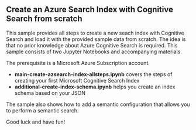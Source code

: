 ## Create an Azure Search Index with Cognitive Search from scratch

This sample provides all steps to create a new seach index with Cognitive Search and load it with the provided sample data from scratch. The idea is that no prior knowledge about Azure Cognitive Search is required. This sample consists of two Jupyter Notebooks and accompanying materials. 

The prerequisite is a Microsoft Azure Subscription account.

- **main-create-azsearch-index-allsteps.ipynb** covers the steps of creating your first Microsoft Cognitive Search Index
- **additional-create-index-schema.ipynb** helps you create an index schema based on your JSON

The sample also shows how to add a semantic configuration that allows you to perform a semantic search. 

Good luck and have fun! 
